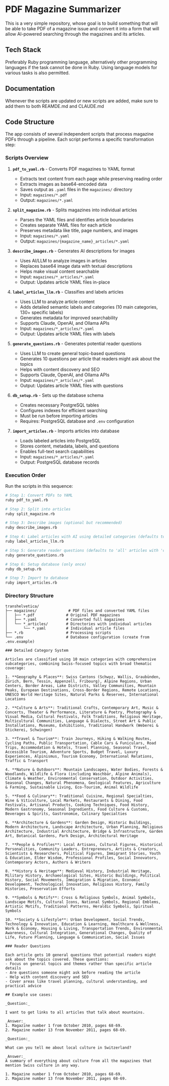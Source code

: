 # PDF Magazine Summarizer

This is a very simple repository, whose goal is to build something that will be able to take PDF of a magazine issue and convert it into a form that will allow AI-powered searching through the magazines and its articles.

## Tech Stack

Preferably Ruby programming language, alternatively other programming languages if the task cannot be done in Ruby. Using language models for various tasks is also permitted.

## Documentation

Whenever the scripts are updated or new scripts are added, make sure to add them to both REAMDE.md and CLAUDE.md

## Code Structure

The app consists of several independent scripts that process magazine PDFs through a pipeline. Each script performs a specific transformation step:

### Scripts Overview

1. **`pdf_to_yaml.rb`** - Converts PDF magazines to YAML format
   - Extracts text content from each page while preserving reading order
   - Extracts images as base64-encoded data
   - Saves output as `.yaml` files in the `magazines/` directory
   - Input: `magazines/*.pdf`
   - Output: `magazines/*.yaml`

2. **`split_magazine.rb`** - Splits magazines into individual articles
   - Parses the YAML files and identifies article boundaries
   - Creates separate YAML files for each article
   - Preserves metadata like title, page numbers, and images
   - Input: `magazines/*.yaml`
   - Output: `magazines/{magazine_name}_articles/*.yaml`

3. **`describe_images.rb`** - Generates AI descriptions for images
   - Uses AI/LLM to analyze images in articles
   - Replaces base64 image data with textual descriptions
   - Helps make visual content searchable
   - Input: `magazines/*_articles/*.yaml`
   - Output: Updates article YAML files in-place

4. **`label_articles_llm.rb`** - Classifies and labels articles
   - Uses LLM to analyze article content
   - Adds detailed semantic labels and categories (10 main categories, 130+ specific labels)
   - Generates metadata for improved searchability
   - Supports Claude, OpenAI, and Ollama APIs
   - Input: `magazines/*_articles/*.yaml`
   - Output: Updates article YAML files with labels

5. **`generate_questions.rb`** - Generates potential reader questions
   - Uses LLM to create general topic-based questions
   - Generates 10 questions per article that readers might ask about the topics
   - Helps with content discovery and SEO
   - Supports Claude, OpenAI, and Ollama APIs
   - Input: `magazines/*_articles/*.yaml`
   - Output: Updates article YAML files with questions

6. **`db_setup.rb`** - Sets up the database schema
   - Creates necessary PostgreSQL tables
   - Configures indexes for efficient searching
   - Must be run before importing articles
   - Requires: PostgreSQL database and `.env` configuration

7. **`import_articles.rb`** - Imports articles into database
   - Loads labeled articles into PostgreSQL
   - Stores content, metadata, labels, and questions
   - Enables full-text search capabilities
   - Input: `magazines/*_articles/*.yaml`
   - Output: PostgreSQL database records

### Execution Order

Run the scripts in this sequence:

```bash
# Step 1: Convert PDFs to YAML
ruby pdf_to_yaml.rb

# Step 2: Split into articles
ruby split_magazine.rb

# Step 3: Describe images (optional but recommended)
ruby describe_images.rb

# Step 4: Label articles with AI using detailed categories (defaults to 'all' articles with 'claude')
ruby label_articles_llm.rb

# Step 5: Generate reader questions (defaults to 'all' articles with 'claude')
ruby generate_questions.rb

# Step 6: Setup database (only once)
ruby db_setup.rb

# Step 7: Import to database
ruby import_articles.rb
```

### Directory Structure

```
transhelvetica/
├── magazines/              # PDF files and converted YAML files
│   ├── *.pdf              # Original PDF magazines
│   ├── *.yaml             # Converted full magazines
│   └── *_articles/        # Directories with individual articles
│       └── *.yaml         # Individual article files
├── *.rb                   # Processing scripts
└── .env                   # Database configuration (create from .env.example)

### Detailed Category System

Articles are classified using 10 main categories with comprehensive subcategories, combining Swiss-focused topics with broad thematic coverage:

1. **Geography & Places**: Swiss Cantons (Schwyz, Wallis, Graubünden, Zürich, Bern, Tessin, Appenzell, Fribourg), Alpine Regions, Urban Centers, Border Areas, Lake Districts, Valley Communities, Mountain Peaks, European Destinations, Cross-Border Regions, Remote Locations, UNESCO World Heritage Sites, Natural Parks & Reserves, International Locations

2. **Culture & Arts**: Traditional Crafts, Contemporary Art, Music & Concerts, Theater & Performance, Literature & Poetry, Photography & Visual Media, Cultural Festivals, Folk Traditions, Religious Heritage, Multicultural Communities, Language & Dialects, Street Art & Public Installations, Museums, Exhibitions, Traditional Handwork (Weberei & Stickerei, Schwingen)

3. **Travel & Tourism**: Train Journeys, Hiking & Walking Routes, Cycling Paths, Public Transportation, Cable Cars & Funiculars, Road Trips, Accommodation & Hotels, Travel Planning, Seasonal Travel, Accessible Tourism, Adventure Sports, Budget Travel, Luxury Experiences, Alpinismus, Tourism Economy, International Relations, Traffic & Transport

4. **Nature & Outdoors**: Mountain Landscapes, Water Bodies, Forests & Woodlands, Wildlife & Flora (including Waschbär, Alpine Animals), Climate & Weather, Environmental Conservation, Outdoor Activities, Seasonal Changes, Natural Phenomena, Geological Features, Agriculture & Farming, Sustainable Living, Eco-Tourism, Animal Wildlife

5. **Food & Culinary**: Traditional Cuisine, Regional Specialties, Wine & Viticulture, Local Markets, Restaurants & Dining, Food Festivals, Artisanal Products, Cooking Techniques, Food History, Modern Gastronomy, Seasonal Ingredients, Food Culture & Customs, Beverages & Spirits, Gastronomie, Culinary Specialties

6. **Architecture & Gardens**: Garden Design, Historic Buildings, Modern Architecture, Landscape Architecture, Urban Planning, Religious Architecture, Industrial Architecture, Bridge & Infrastructure, Garden Art, Botanical Gardens, Park Design, Architectural Heritage

7. **People & Profiles**: Local Artisans, Cultural Figures, Historical Personalities, Community Leaders, Entrepreneurs, Artists & Creators, Scientists & Researchers, Political Figures, Immigrant Stories, Youth & Education, Elder Wisdom, Professional Profiles, Social Innovators, Contemporary Actors, Authors & Writers

8. **History & Heritage**: Medieval History, Industrial Heritage, Military History, Archaeological Sites, Historic Buildings, Political History, Social Movements, Immigration & Migration, Economic Development, Technological Innovation, Religious History, Family Histories, Preservation Efforts

9. **Symbols & Motifs**: Cross & Religious Symbols, Animal Symbols, Landscape Motifs, Cultural Icons, National Symbols, Regional Emblems, Artistic Motifs, Traditional Patterns, Heraldic Symbols, Spiritual Symbols

10. **Society & Lifestyle**: Urban Development, Social Trends, Technology & Innovation, Education & Learning, Healthcare & Wellness, Work & Economy, Housing & Living, Transportation Trends, Environmental Awareness, Cultural Integration, Generational Changes, Quality of Life, Future Planning, Language & Communication, Social Issues

### Reader Questions

Each article gets 10 general questions that potential readers might ask about the topics covered. These questions:
- Focus on general topics and themes rather than specific article details
- Are questions someone might ask before reading the article
- Help with content discovery and SEO
- Cover areas like travel planning, cultural understanding, and practical advice

## Example use cases:

_Question:_

I want to get links to all articles that talk about mountains.

_Answer:_
1. Magazine number 1 from October 2010, pages 68-69.
2. Magazine number 13 from November 2011, pages 68-69.

_Question:_

What can you tell me about local culture in Switzerland?

_Answer:_
A summary of everything about culture from all the magazines that mention Swiss culture in any way.

1. Magazine number 1 from October 2010, pages 68-69.
2. Magazine number 13 from November 2011, pages 68-69.


